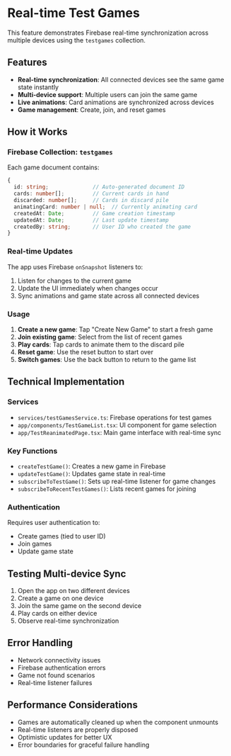 # Real-time Test Games

This feature demonstrates Firebase real-time synchronization across multiple devices using the `testgames` collection.

## Features

- **Real-time synchronization**: All connected devices see the same game state instantly
- **Multi-device support**: Multiple users can join the same game
- **Live animations**: Card animations are synchronized across devices
- **Game management**: Create, join, and reset games

## How it Works

### Firebase Collection: `testgames`

Each game document contains:
```typescript
{
  id: string;              // Auto-generated document ID
  cards: number[];         // Current cards in hand
  discarded: number[];     // Cards in discard pile
  animatingCard: number | null;  // Currently animating card
  createdAt: Date;         // Game creation timestamp
  updatedAt: Date;         // Last update timestamp
  createdBy: string;       // User ID who created the game
}
```

### Real-time Updates

The app uses Firebase `onSnapshot` listeners to:
1. Listen for changes to the current game
2. Update the UI immediately when changes occur
3. Sync animations and game state across all connected devices

### Usage

1. **Create a new game**: Tap "Create New Game" to start a fresh game
2. **Join existing game**: Select from the list of recent games
3. **Play cards**: Tap cards to animate them to the discard pile
4. **Reset game**: Use the reset button to start over
5. **Switch games**: Use the back button to return to the game list

## Technical Implementation

### Services

- `services/testGamesService.ts`: Firebase operations for test games
- `app/components/TestGameList.tsx`: UI component for game selection
- `app/TestReanimatedPage.tsx`: Main game interface with real-time sync

### Key Functions

- `createTestGame()`: Creates a new game in Firebase
- `updateTestGame()`: Updates game state in real-time
- `subscribeToTestGame()`: Sets up real-time listener for game changes
- `subscribeToRecentTestGames()`: Lists recent games for joining

### Authentication

Requires user authentication to:
- Create games (tied to user ID)
- Join games
- Update game state

## Testing Multi-device Sync

1. Open the app on two different devices
2. Create a game on one device
3. Join the same game on the second device
4. Play cards on either device
5. Observe real-time synchronization

## Error Handling

- Network connectivity issues
- Firebase authentication errors
- Game not found scenarios
- Real-time listener failures

## Performance Considerations

- Games are automatically cleaned up when the component unmounts
- Real-time listeners are properly disposed
- Optimistic updates for better UX
- Error boundaries for graceful failure handling 